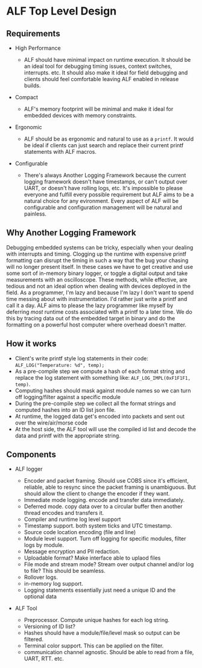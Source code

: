 # ALF Top Level Design

## Requirements

- High Performance

  - ALF should have minimal impact on runtime execution. It should be an ideal tool for debugging timing issues, context switches, interrupts. etc. It should also make it ideal for field debugging and clients should feel comfortable leaving ALF enabled in release builds.

- Compact

  - ALF's memory footprint will be minimal and make it ideal for embedded devices with memory constraints.

- Ergonomic

  - ALF should be as ergonomic and natural to use as a `printf`. It would be ideal if clients can just search and replace their current printf statements with ALF macros.

- Configurable
  - There's always Another Logging Framework because the current logging framework doesn't have timestamps, or can't output over UART, or doesn't have rolling logs, etc.
    It's impossible to please everyone and fulfill every possible requirement but ALF aims to be a natural choice for any evironment.
    Every aspect of ALF will be configurable and configuration management will be natural and painless.

## Why Another Logging Framework

Debugging embedded systems can be tricky, especially when your dealing with interrupts and timing.
Clogging up the runtime with expensive printf formatting can disrupt the timing in such a way
that the bug your chasing will no longer present itself. In these cases we have to get creative
and use some sort of in-memory binary logger, or toggle a digital output and take measurements with an oscilloscope. These methods, while effective, are tedious and not an ideal option when dealing with devices deployed in the field.
As a programmer, I'm lazy and because I'm lazy I don't want to spend time messing about with instrumentation. I'd rather just write a printf and call it a day.
ALF aims to please the lazy programmer like myself by deferring _most_ runtime costs associated with a printf to a later time.
We do this by tracing data out of the embedded target in binary and do the formatting on a powerful host computer where overhead doesn't matter.

## How it works

- Client's write printf style log statements in their code: `ALF_LOG("Temperature: %d", temp);`
- As a pre-compile step we compute a hash of each format string and replace the log statement with something like: `ALF_LOG_IMPL(0xF1F1F1, temp)`.
- Computing hashes should mask against module names so we can turn off logging/filter against a specific module
- During the pre-compile step we collect all the format strings and computed hashes into an ID list json file.
- At runtime, the logged data get's encoded into packets and sent out over the wire/air/morse code
- At the host side, the ALF tool will use the compiled id list and decode the data and printf with the appropriate string.

## Components

- ALF logger

  - Encoder and packet framing. Should use COBS since it's efficient, reliable, able to resync since the packet framing is unambiguous. But should allow the client to change the encoder if they want.
  - Immediate mode logging. encode and transfer data immediately.
  - Deferred mode. copy data over to a circular buffer then another thread encodes and transfers it.
  - Compiler and runtime log level support
  - Timestamp support. both system ticks and UTC timestamp.
  - Source code location encoding (file and line)
  - Module level support. Turn off logging for specific modules, filter logs by module.
  - Message encryption and PII redaction.
  - Uploadable format? Make interface able to uplaod files
  - File mode and stream mode? Stream over output channel and/or log to file? This should be seamless.
  - Rollover logs.
  - in-memory log support.
  - Logging statements essentially just need a unique ID and the optional data

- ALF Tool
  - Preprocessor. Compute unique hashes for each log string.
  - Versioning of ID list?
  - Hashes should have a module/file/level mask so output can be filtered.
  - Terminal color support. This can be applied on the filter.
  - communication channel agnostic. Should be able to read from a file, UART, RTT. etc.
